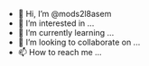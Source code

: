 - 👋 Hi, I’m @mods2l8asem
- 👀 I’m interested in ...
- 🌱 I’m currently learning ...
- 💞️ I’m looking to collaborate on ...
- 📫 How to reach me ...

<!---
mods2l8asem/mods2l8asem is a ✨ special ✨ repository because its `README.md` (this file) appears on your GitHub profile.
You can click the Preview link to take a look at your changes.
--->
